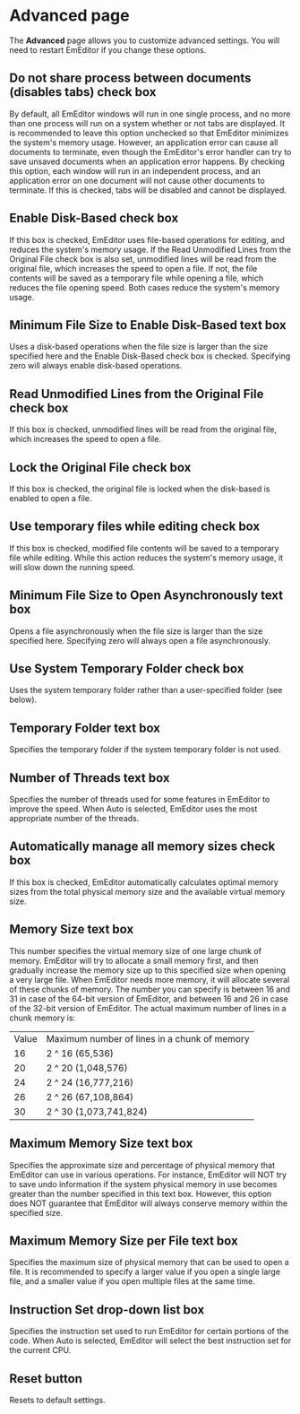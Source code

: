 # Advanced page

The **Advanced** page allows you to customize advanced settings. You will need to restart EmEditor if you change these options.

## Do not share process between documents (disables tabs) check box

By default, all EmEditor windows will run in one single process, and no more than one process will run on a system whether or not tabs are displayed. It is recommended to leave this option unchecked so
that EmEditor minimizes the system's memory usage. However, an application error can cause all documents
to terminate, even though the EmEditor's error handler can try to save unsaved documents when an application error happens. By checking this option, each window will run in an independent process, and an application error on one document will not cause other documents to terminate. If this is
checked, tabs will be disabled and cannot be displayed.

## Enable Disk-Based check box

If this box is checked, EmEditor uses file-based operations for editing, and reduces the system's memory usage. If the Read Unmodified Lines from the Original File check box is also set, unmodified lines will be read from the original file, which increases the speed to open a file. If not, the file contents will be saved as a temporary file while opening a file, which reduces the file opening speed. Both cases reduce the system's memory usage.

## Minimum File Size to Enable Disk-Based text box

Uses a disk-based operations when the file size is larger than the size specified here and the Enable Disk-Based check box is checked. Specifying zero will always enable disk-based operations.

## Read Unmodified Lines from the Original File check box

If this box is checked, unmodified lines will be read from the original file, which increases the speed to open a file.

## Lock the Original File check box

If this box is checked, the original file is locked when the disk-based is enabled to open a file.

## Use temporary files while editing check box

If this box is checked, modified file contents will be saved to a temporary file while editing. While this action reduces the system's memory usage, it will slow down the running speed.

## Minimum File Size to Open Asynchronously text box

Opens a file asynchronously when the file size is larger than the size specified here. Specifying zero
will always open a file asynchronously.

## Use System Temporary Folder check box

Uses the system temporary folder rather than a user-specified folder (see below).

## Temporary Folder text box

Specifies the temporary folder if the system temporary folder is not used.

## Number of Threads text box

Specifies the number of threads used for some features in EmEditor to improve the speed. When Auto is selected, EmEditor uses the most appropriate number of the threads.

## Automatically manage all memory sizes check box

If this box is checked, EmEditor automatically calculates optimal memory sizes from the total physical memory size and the available virtual memory size.

## Memory Size text box

This number specifies the virtual memory size of one large
chunk of memory. EmEditor will try to allocate a small memory first, and then
gradually increase the memory size up to this specified size when opening a very
large file. When EmEditor needs more memory, it will allocate several of these chunks of memory. The number you can specify is between 16 and 31 in case of the 64-bit version of EmEditor, and between 16 and 26 in case of the 32-bit version of EmEditor. The
actual maximum number of lines in a chunk memory is:

|     |     |
| --- | --- |
| Value | Maximum number of lines in a chunk of memory |
| 16 | 2 ^ 16 (65,536) |
| 20 | 2 ^ 20 (1,048,576) |
| 24 | 2 ^ 24 (16,777,216) |
| 26 | 2 ^ 26 (67,108,864) |
| 30 | 2 ^ 30 (1,073,741,824) |

## Maximum Memory Size text box

Specifies the approximate size and percentage of physical memory that EmEditor can use in various operations. For instance, EmEditor will NOT try to save undo information if the system physical memory in use becomes greater than the number specified in this text box. However, this option does NOT guarantee that EmEditor will always conserve memory within the specified size.

## Maximum Memory Size per File text box

Specifies the maximum size of physical memory that can be used to open a file. It is recommended to specify a larger value if you open a single large file, and a smaller value if you open multiple files at the same time.

## Instruction Set drop-down list box

Specifies the instruction set used to run EmEditor for certain portions of the code. When Auto is selected, EmEditor will select the best instruction set for the current CPU.

## Reset button

Resets to default settings.

